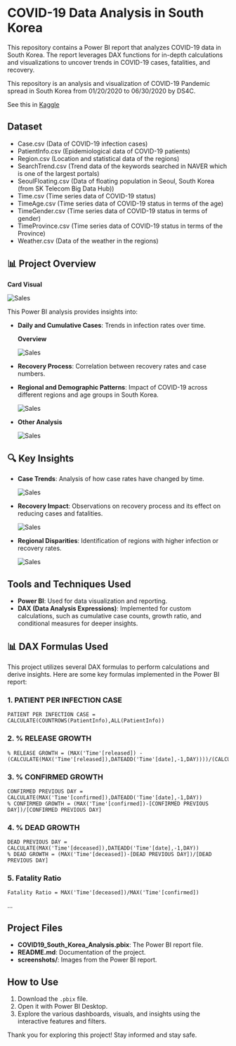# COVID-19 Data Analysis in South Korea

This repository contains a Power BI report that analyzes COVID-19 data in South Korea. The report leverages DAX functions for in-depth calculations and visualizations to uncover trends in COVID-19 cases, fatalities, and recovery.

This repository is an analysis and visualization of COVID-19 Pandemic spread in South Korea from 01/20/2020 to 06/30/2020 by DS4C.

See this in [Kaggle](https://www.kaggle.com/datasets/kimjihoo/coronavirusdataset/data)

## Dataset
- Case.csv (Data of COVID-19 infection cases)
- PatientInfo.csv (Epidemiological data of COVID-19 patients)
- Region.csv (Location and statistical data of the regions)
- SearchTrend.csv (Trend data of the keywords searched in NAVER which is one of the largest portals)
- SeoulFloating.csv (Data of floating population in Seoul, South Korea (from SK Telecom Big Data Hub))
- Time.csv (Time series data of COVID-19 status)
- TimeAge.csv (Time series data of COVID-19 status in terms of the age)
- TimeGender.csv (Time series data of COVID-19 status in terms of gender)
- TimeProvince.csv (Time series data of COVID-19 status in terms of the Province)
- Weather.csv (Data of the weather in the regions)

## 📊 Project Overview
**Card Visual**

 ![Sales](screenshots/card.png)

This Power BI analysis provides insights into:
- **Daily and Cumulative Cases**: Trends in infection rates over time.
  
  **Overview**
  
   ![Sales](screenshots/overview.png)
  

- **Recovery Process**: Correlation between recovery rates and case numbers.
- **Regional and Demographic Patterns**: Impact of COVID-19 across different regions and age groups in South Korea.

   ![Sales](screenshots/province.png)

- **Other Analysis**

  ![Sales](screenshots/other.png)

## 🔍 Key Insights

- **Case Trends**: Analysis of how case rates have changed by time.

   ![Sales](screenshots/time.png)
  
- **Recovery Impact**: Observations on recovery process and its effect on reducing cases and fatalities.
  
  ![Sales](screenshots/patient.png)
  
- **Regional Disparities**: Identification of regions with higher infection or recovery rates.

  ![Sales](screenshots/infection.png)

## Tools and Techniques Used

- **Power BI**: Used for data visualization and reporting.
- **DAX (Data Analysis Expressions)**: Implemented for custom calculations, such as cumulative case counts, growth ratio, and conditional measures for deeper insights.
## 📊 DAX Formulas Used

This project utilizes several DAX formulas to perform calculations and derive insights. Here are some key formulas implemented in the Power BI report:

### 1. PATIENT PER INFECTION CASE
```dax
PATIENT PER INFECTION CASE = CALCULATE(COUNTROWS(PatientInfo),ALL(PatientInfo))
```
### 2. % RELEASE GROWTH
```dax
% RELEASE GROWTH = (MAX('Time'[released]) - (CALCULATE(MAX('Time'[released]),DATEADD('Time'[date],-1,DAY))))/(CALCULATE(MAX('Time'[released]),DATEADD('Time'[date],-1,DAY)))
```
### 3. % CONFIRMED GROWTH
```dax
CONFIRMED PREVIOUS DAY = CALCULATE(MAX('Time'[confirmed]),DATEADD('Time'[date],-1,DAY))
% CONFIRMED GROWTH = (MAX('Time'[confirmed])-[CONFIRMED PREVIOUS DAY])/[CONFIRMED PREVIOUS DAY]
```
### 4. % DEAD GROWTH
```dax
DEAD PREVIOUS DAY = CALCULATE(MAX('Time'[deceased]),DATEADD('Time'[date],-1,DAY))
% DEAD GROWTH = (MAX('Time'[deceased])-[DEAD PREVIOUS DAY])/[DEAD PREVIOUS DAY]
```
### 5. Fatality Ratio
```dax
Fatality Ratio = MAX('Time'[deceased])/MAX('Time'[confirmed])
```
...

## Project Files

- **COVID19_South_Korea_Analysis.pbix**: The Power BI report file.
- **README.md**: Documentation of the project.
- **screenshots/**: Images from the Power BI report.

## How to Use

1. Download the `.pbix` file.
2. Open it with Power BI Desktop.
3. Explore the various dashboards, visuals, and insights using the interactive features and filters.


Thank you for exploring this project! Stay informed and stay safe.

